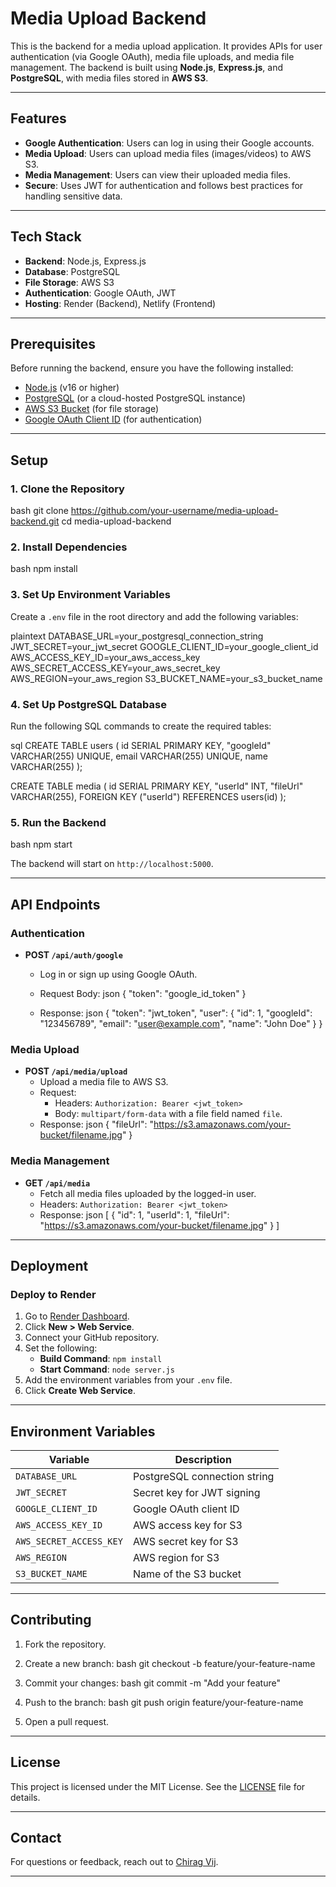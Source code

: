 # Media Upload Backend

This is the backend for a media upload application. It provides APIs for user authentication (via Google OAuth), media file uploads, and media file management. The backend is built using **Node.js**, **Express.js**, and **PostgreSQL**, with media files stored in **AWS S3**.

---

## Features

- **Google Authentication**: Users can log in using their Google accounts.
- **Media Upload**: Users can upload media files (images/videos) to AWS S3.
- **Media Management**: Users can view their uploaded media files.
- **Secure**: Uses JWT for authentication and follows best practices for handling sensitive data.

---

## Tech Stack

- **Backend**: Node.js, Express.js
- **Database**: PostgreSQL
- **File Storage**: AWS S3
- **Authentication**: Google OAuth, JWT
- **Hosting**: Render (Backend), Netlify (Frontend)

---

## Prerequisites

Before running the backend, ensure you have the following installed:

- [Node.js](https://nodejs.org/) (v16 or higher)
- [PostgreSQL](https://www.postgresql.org/) (or a cloud-hosted PostgreSQL instance)
- [AWS S3 Bucket](https://aws.amazon.com/s3/) (for file storage)
- [Google OAuth Client ID](https://console.cloud.google.com/) (for authentication)

---

## Setup

### 1. Clone the Repository

bash
git clone https://github.com/your-username/media-upload-backend.git
cd media-upload-backend


### 2. Install Dependencies

bash
npm install


### 3. Set Up Environment Variables

Create a `.env` file in the root directory and add the following variables:

plaintext
DATABASE_URL=your_postgresql_connection_string
JWT_SECRET=your_jwt_secret
GOOGLE_CLIENT_ID=your_google_client_id
AWS_ACCESS_KEY_ID=your_aws_access_key
AWS_SECRET_ACCESS_KEY=your_aws_secret_key
AWS_REGION=your_aws_region
S3_BUCKET_NAME=your_s3_bucket_name


### 4. Set Up PostgreSQL Database

Run the following SQL commands to create the required tables:

sql
CREATE TABLE users (
  id SERIAL PRIMARY KEY,
  "googleId" VARCHAR(255) UNIQUE,
  email VARCHAR(255) UNIQUE,
  name VARCHAR(255)
);

CREATE TABLE media (
  id SERIAL PRIMARY KEY,
  "userId" INT,
  "fileUrl" VARCHAR(255),
  FOREIGN KEY ("userId") REFERENCES users(id)
);


### 5. Run the Backend

bash
npm start


The backend will start on `http://localhost:5000`.

---

## API Endpoints

### Authentication

- **POST `/api/auth/google`**
  - Log in or sign up using Google OAuth.
  - Request Body:
    json
    {
      "token": "google_id_token"
    }
    
  - Response:
    json
    {
      "token": "jwt_token",
      "user": {
        "id": 1,
        "googleId": "123456789",
        "email": "user@example.com",
        "name": "John Doe"
      }
    }
    

### Media Upload

- **POST `/api/media/upload`**
  - Upload a media file to AWS S3.
  - Request:
    - Headers: `Authorization: Bearer <jwt_token>`
    - Body: `multipart/form-data` with a file field named `file`.
  - Response:
    json
    {
      "fileUrl": "https://s3.amazonaws.com/your-bucket/filename.jpg"
    }
    

### Media Management

- **GET `/api/media`**
  - Fetch all media files uploaded by the logged-in user.
  - Headers: `Authorization: Bearer <jwt_token>`
  - Response:
    json
    [
      {
        "id": 1,
        "userId": 1,
        "fileUrl": "https://s3.amazonaws.com/your-bucket/filename.jpg"
      }
    ]
    

---

## Deployment

### Deploy to Render

1. Go to [Render Dashboard](https://dashboard.render.com/).
2. Click **New > Web Service**.
3. Connect your GitHub repository.
4. Set the following:
   - **Build Command**: `npm install`
   - **Start Command**: `node server.js`
5. Add the environment variables from your `.env` file.
6. Click **Create Web Service**.

---

## Environment Variables

| Variable               | Description                          |
|------------------------|--------------------------------------|
| `DATABASE_URL`         | PostgreSQL connection string         |
| `JWT_SECRET`           | Secret key for JWT signing           |
| `GOOGLE_CLIENT_ID`     | Google OAuth client ID               |
| `AWS_ACCESS_KEY_ID`    | AWS access key for S3                |
| `AWS_SECRET_ACCESS_KEY`| AWS secret key for S3                |
| `AWS_REGION`           | AWS region for S3                    |
| `S3_BUCKET_NAME`       | Name of the S3 bucket                |

---

## Contributing

1. Fork the repository.
2. Create a new branch:
   bash
   git checkout -b feature/your-feature-name
   
3. Commit your changes:
   bash
   git commit -m "Add your feature"
   
4. Push to the branch:
   bash
   git push origin feature/your-feature-name
   
5. Open a pull request.

---

## License

This project is licensed under the MIT License. See the [LICENSE](LICENSE) file for details.

---

## Contact

For questions or feedback, reach out to [Chirag Vij](mailto:chiragvij20102002@gmail.com).



---
